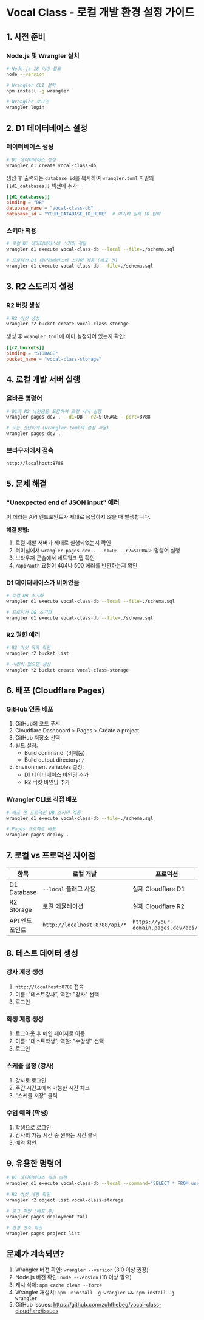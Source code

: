# Vocal Class - 로컬 개발 환경 설정 가이드

## 1. 사전 준비

### Node.js 및 Wrangler 설치
```bash
# Node.js 18 이상 필요
node --version

# Wrangler CLI 설치
npm install -g wrangler

# Wrangler 로그인
wrangler login
```

## 2. D1 데이터베이스 설정

### 데이터베이스 생성
```bash
# D1 데이터베이스 생성
wrangler d1 create vocal-class-db
```

생성 후 출력되는 `database_id`를 복사하여 `wrangler.toml` 파일의 `[[d1_databases]]` 섹션에 추가:

```toml
[[d1_databases]]
binding = "DB"
database_name = "vocal-class-db"
database_id = "YOUR_DATABASE_ID_HERE"  # 여기에 실제 ID 입력
```

### 스키마 적용
```bash
# 로컬 D1 데이터베이스에 스키마 적용
wrangler d1 execute vocal-class-db --local --file=./schema.sql

# 프로덕션 D1 데이터베이스에 스키마 적용 (배포 전)
wrangler d1 execute vocal-class-db --file=./schema.sql
```

## 3. R2 스토리지 설정

### R2 버킷 생성
```bash
# R2 버킷 생성
wrangler r2 bucket create vocal-class-storage
```

생성 후 `wrangler.toml`에 이미 설정되어 있는지 확인:

```toml
[[r2_buckets]]
binding = "STORAGE"
bucket_name = "vocal-class-storage"
```

## 4. 로컬 개발 서버 실행

### 올바른 명령어
```bash
# D1과 R2 바인딩을 포함하여 로컬 서버 실행
wrangler pages dev . --d1=DB --r2=STORAGE --port=8788

# 또는 간단하게 (wrangler.toml의 설정 사용)
wrangler pages dev .
```

### 브라우저에서 접속
```
http://localhost:8788
```

## 5. 문제 해결

### "Unexpected end of JSON input" 에러
이 에러는 API 엔드포인트가 제대로 응답하지 않을 때 발생합니다.

**해결 방법:**
1. 로컬 개발 서버가 제대로 실행되었는지 확인
2. 터미널에서 `wrangler pages dev . --d1=DB --r2=STORAGE` 명령어 실행
3. 브라우저 콘솔에서 네트워크 탭 확인
4. `/api/auth` 요청이 404나 500 에러를 반환하는지 확인

### D1 데이터베이스가 비어있음
```bash
# 로컬 DB 초기화
wrangler d1 execute vocal-class-db --local --file=./schema.sql

# 프로덕션 DB 초기화
wrangler d1 execute vocal-class-db --file=./schema.sql
```

### R2 권한 에러
```bash
# R2 버킷 목록 확인
wrangler r2 bucket list

# 버킷이 없으면 생성
wrangler r2 bucket create vocal-class-storage
```

## 6. 배포 (Cloudflare Pages)

### GitHub 연동 배포
1. GitHub에 코드 푸시
2. Cloudflare Dashboard > Pages > Create a project
3. GitHub 저장소 선택
4. 빌드 설정:
   - Build command: (비워둠)
   - Build output directory: `/`
5. Environment variables 설정:
   - D1 데이터베이스 바인딩 추가
   - R2 버킷 바인딩 추가

### Wrangler CLI로 직접 배포
```bash
# 배포 전 프로덕션 DB 스키마 적용
wrangler d1 execute vocal-class-db --file=./schema.sql

# Pages 프로젝트 배포
wrangler pages deploy .
```

## 7. 로컬 vs 프로덕션 차이점

| 항목 | 로컬 개발 | 프로덕션 |
|------|----------|---------|
| D1 Database | `--local` 플래그 사용 | 실제 Cloudflare D1 |
| R2 Storage | 로컬 에뮬레이션 | 실제 Cloudflare R2 |
| API 엔드포인트 | `http://localhost:8788/api/*` | `https://your-domain.pages.dev/api/*` |

## 8. 테스트 데이터 생성

### 강사 계정 생성
1. `http://localhost:8788` 접속
2. 이름: "테스트강사", 역할: "강사" 선택
3. 로그인

### 학생 계정 생성
1. 로그아웃 후 메인 페이지로 이동
2. 이름: "테스트학생", 역할: "수강생" 선택
3. 로그인

### 스케줄 설정 (강사)
1. 강사로 로그인
2. 주간 시간표에서 가능한 시간 체크
3. "스케줄 저장" 클릭

### 수업 예약 (학생)
1. 학생으로 로그인
2. 강사의 가능 시간 중 원하는 시간 클릭
3. 예약 확인

## 9. 유용한 명령어

```bash
# D1 데이터베이스 쿼리 실행
wrangler d1 execute vocal-class-db --local --command="SELECT * FROM users"

# R2 버킷 내용 확인
wrangler r2 object list vocal-class-storage

# 로그 확인 (배포 후)
wrangler pages deployment tail

# 환경 변수 확인
wrangler pages project list
```

## 문제가 계속되면?

1. Wrangler 버전 확인: `wrangler --version` (3.0 이상 권장)
2. Node.js 버전 확인: `node --version` (18 이상 필요)
3. 캐시 삭제: `npm cache clean --force`
4. Wrangler 재설치: `npm uninstall -g wrangler && npm install -g wrangler`
5. GitHub Issues: https://github.com/zuhthebeg/vocal-class-cloudflare/issues
